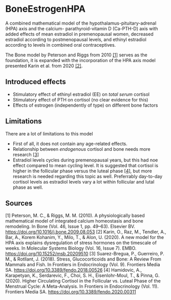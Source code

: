 # BoneEstrogenHPA

A combined mathematical model of the hypothalamus-pituitary-adrenal (HPA) axis and the calcium-
parathyroid-vitamin D (Ca-PTH-D) axis with added effects of mean estradiol in premenopausal women, decreased estradiol according to postmenopausal levels,  and ethinyl estradiol according to levels in combined oral contraceptives.

The Bone model by Peterson and Riggs from 2010 [[1]]([url](https://doi.org/10.1016/j.bone.2009.08.053)) serves as the foundation, it is expanded with the incorporation of the HPA axis model presented Karin et al. from 2020 [[2]]([url](https://doi.org/10.15252/msb.20209510)).


## Introduced effects
- Stimulatory effect of ethinyl estradiol (EE) on _total serum_ cortisol
- Stimulatory effect of PTH on cortisol (no clear evidence for this)
- Effects of estrogen (independently of type) on different bone factors

## Limitations
There are a lot of limitations to this model
- First of all, it does not contain any age-related effects.
- Relationship between _endogenous_ cortisol and bone needs more research [[3]]([url](https://doi.org/10.3389/fendo.2018.00526))
- Estradiol levels cycles during premenopausal years, but this had noe effect compared to mean cycling level. It is suggested that cortisol is higher in the follicular phase versus the luteal phase [[4]]([url](https://doi.org/10.3389/fendo.2020.00311)), but more research is needed regarding this topic as well. Preferrably day-to-day cortisol levels as estradiol levels vary a lot within follicular and lutal phase as well. 

## Sources
[1]   Peterson, M. C., & Riggs, M. M. (2010). A physiologically based mathematical model of integrated calcium homeostasis and bone remodeling. In Bone (Vol. 46, Issue 1, pp. 49–63). Elsevier BV. https://doi.org/10.1016/j.bone.2009.08.053
[2]   Karin, O., Raz, M., Tendler, A., Bar, A., Korem Kohanim, Y., Milo, T., & Alon, U. (2020). A new model for the HPA axis explains dysregulation of stress hormones on the timescale of weeks. In Molecular Systems Biology (Vol. 16, Issue 7). EMBO. https://doi.org/10.15252/msb.20209510
[3]   Suarez-Bregua, P., Guerreiro, P. M., & Rotllant, J. (2018). Stress, Glucocorticoids and Bone: A Review From Mammals and Fish. In Frontiers in Endocrinology (Vol. 9). Frontiers Media SA. https://doi.org/10.3389/fendo.2018.00526
[4]   Hamidovic, A., Karapetyan, K., Serdarevic, F., Choi, S. H., Eisenlohr-Moul, T., & Pinna, G. (2020). Higher Circulating Cortisol in the Follicular vs. Luteal Phase of the Menstrual Cycle: A Meta-Analysis. In Frontiers in Endocrinology (Vol. 11). Frontiers Media SA. https://doi.org/10.3389/fendo.2020.00311
